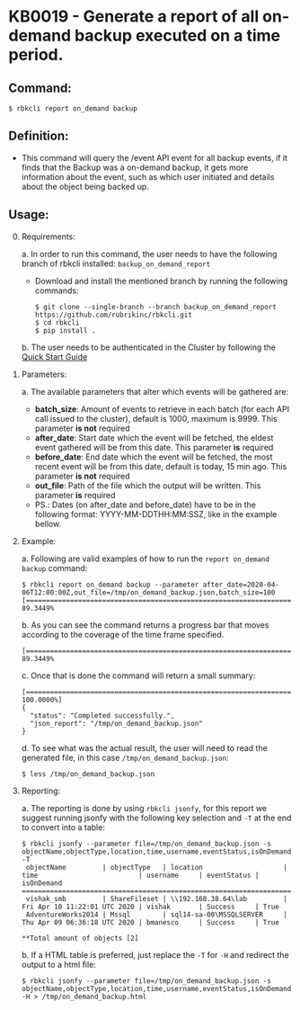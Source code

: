 # KB0019 - Generate a report of all on-demand backup executed on a time period.

## Command:
 ```$ rbkcli report on_demand backup```

## Definition:
 - This command will query the /event API event for all backup events, if it finds that the Backup was a on-demand backup, it gets more information about the event, such as which user initiated and details about the object being backed up.

## Usage:
0. Requirements:

	a. In order to run this command, the user needs to have the following branch of rbkcli installed: ```backup_on_demand_report```
	- Download and install the mentioned branch by running the following commands: 
	    ```
	    $ git clone --single-branch --branch backup_on_demand_report https://github.com/rubrikinc/rbkcli.git
	    $ cd rbkcli
	    $ pip install .
	    ```
	b. The user needs to be authenticated in the Cluster by following the [Quick Start Guide](quick-start.md)

1. Parameters:

	a. The available parameters that alter which events will be gathered are:
	- **batch_size**: Amount of events to retrieve in each batch (for each API call issued to the cluster), default is 1000, maximum is 9999. This parameter **is not** required
	- **after_date**: Start date which the event will be fetched, the eldest event gathered will be from this date. This parameter **is** required
	- **before_date**: End date which the event will be fetched, the most recent event will be from this date, default is today, 15 min ago. This parameter **is not** required
	- **out_file**: Path of the file which the output will be written. This parameter **is** required
	- PS.: Dates (on after_date and before_date) have to be in the following format: YYYY-MM-DDTHH:MM:SSZ, like in the example bellow.

2. Example:

    a. Following are valid examples of how to run the `report on_demand backup` command:
    ```
    $ rbkcli report on_demand backup --parameter after_date=2020-04-06T12:00:00Z,out_file=/tmp/on_demand_backup.json,batch_size=100
    [=========================================================================================___________] 89.3449%
    ```
    b. As you can see the command returns a progress bar that moves according to the coverage of the time frame specified.
    ```
    [=========================================================================================___________] 89.3449%
    ```
    c. Once that is done the command will return a small summary:
    ```
    [====================================================================================================] 100.0000%]
    {
      "status": "Completed successfully.",
      "json_report": "/tmp/on_demand_backup.json"
    }
    ```
    d. To see what was the actual result, the user will need to read the generated file, in this case `/tmp/on_demand_backup.json`:
    ```
    $ less /tmp/on_demand_backup.json
    ```
3. Reporting:
    
    a. The reporting is done by using ```rbkcli jsonfy```, for this report we suggest running jsonfy with the following key selection and `-T` at the end to convert into a table:
    ```
    $ rbkcli jsonfy --parameter file=/tmp/on_demand_backup.json -s objectName,objectType,location,time,username,eventStatus,isOnDemand -T
	 objectName         | objectType   | location                    | time                         | username     | eventStatus | isOnDemand
	==========================================================================================================================================
	 vishak_smb         | ShareFileset | \\192.168.38.64\lab         | Fri Apr 10 11:22:01 UTC 2020 | vishak       | Success     | True
	 AdventureWorks2014 | Mssql        | sql14-sa-00\MSSQLSERVER     | Thu Apr 09 06:36:18 UTC 2020 | bmanesco     | Success     | True

	**Total amount of objects [2]

    ```
    b. If a HTML table is preferred, just replace the `-T` for `-H` and redirect the output to a html file:
    ```
    $ rbkcli jsonfy --parameter file=/tmp/on_demand_backup.json -s objectName,objectType,location,time,username,eventStatus,isOnDemand -H > /tmp/on_demand_backup.html 
    ```
